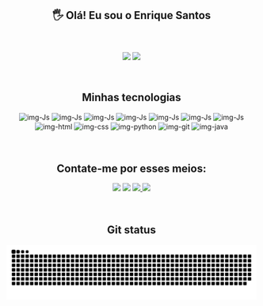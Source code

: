<h2 align="center"> 🖐️   Olá! Eu sou o Enrique Santos</h2>
<br />
<br />
<div align="center">
  <div >
    <img
      align="center"
      src="https://github-readme-stats-sigma-five.vercel.app/api?username=enriquesantos-dev&show_icons=true&count_private=true&theme=dracula"
    />
    <img
     align="center"
      src="https://github-readme-stats-sigma-five.vercel.app/api/top-langs/?username=enriquesantos-dev&layout=compact&theme=dracula"
    />
  </div>
</div>
<br />
<br />
<div>
  <h2 align="center">Minhas tecnologias</h2>
   <div align="center">
     <img src="https://cdn.jsdelivr.net/gh/devicons/devicon/icons/react/react-original.svg" align="center" alt="img-Js" height="40" width="40" />
     <img src="https://cdn.jsdelivr.net/gh/devicons/devicon/icons/nextjs/nextjs-original.svg" align="center" alt="img-Js" height="40" width="40" />
     <img src="https://cdn.jsdelivr.net/gh/devicons/devicon/icons/nestjs/nestjs-plain.svg" align="center" alt="img-Js" height="40" width="40" />
     <img src="https://cdn.jsdelivr.net/gh/devicons/devicon/icons/nodejs/nodejs-original.svg"  align="center" alt="img-Js" height="40" width="40" />
     <img src="https://cdn.jsdelivr.net/gh/devicons/devicon/icons/docker/docker-original.svg"  align="center" alt="img-Js" height="40" width="40" />
     <img src="https://cdn.jsdelivr.net/gh/devicons/devicon/icons/typescript/typescript-original.svg" align="center" alt="img-Js" height="40" width="40"/>
     <img src="https://cdn.jsdelivr.net/gh/devicons/devicon/icons/javascript/javascript-original.svg" align="center" alt="img-Js" height="40" width="40" />
     <img src="https://cdn.jsdelivr.net/gh/devicons/devicon/icons/html5/html5-original.svg"  align="center" alt="img-html" height="40" width="40"/>
     <img src="https://cdn.jsdelivr.net/gh/devicons/devicon/icons/css3/css3-original.svg"  align="center" alt="img-css" height="40" width="40" />
     <img src="https://cdn.jsdelivr.net/gh/devicons/devicon/icons/python/python-original.svg" align="center" alt="img-python" height="40" width="40"/>
     <img src="https://cdn.jsdelivr.net/gh/devicons/devicon/icons/git/git-original.svg" align="center" alt="img-git" height="40" width="40" />
     <img src="https://cdn.jsdelivr.net/gh/devicons/devicon/icons/java/java-original.svg" align="center" alt="img-java" height="40" width="40" />
   </div>
</div>
<br/>
<br/>
<div align="center">
  <h2>Contate-me por esses meios:</h2>
  <a href="https://instagram.com/enrique_s_d_o" target="_blank"><img src="https://img.shields.io/badge/-Instagram-%23E4405F?style=for-the-badge&logo=instagram&logoColor=white" target="_blank"></a>
  <a href="https://discord.gg/wagxzStdcR" target="_blank"><img src="https://img.shields.io/badge/Discord-7289DA?style=for-the-badge&logo=discord&logoColor=white" target="_blank"></a> 
  <a href = "mailto:contatoenriquesantos@gmail.com"><img src="https://img.shields.io/badge/-Gmail-%23333?style=for-the-badge&logo=gmail&logoColor=white" target="_blank">   </a>
  <a href="https://www.linkedin.com/in/enrique-santos-923167166" target="_blank"><img src="https://img.shields.io/badge/-LinkedIn-%230077B5?style=for-the-badge&logo=linkedin&logoColor=white" target="_blank"></a>
</div>
<br />
<br />
<h2 align="center">Git status</h2>
<div align="center">

![Snake animation](https://github.com/EnriqueSantos-dev/EnriqueSantos-dev/blob/output/github-contribution-grid-snake.svg)
</div>

